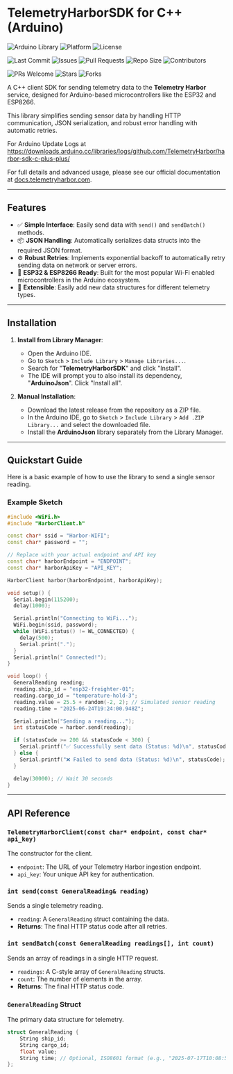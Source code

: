 
# TelemetryHarborSDK for C++ (Arduino)

<!-- Arduino -->
![Arduino Library](https://img.shields.io/badge/Arduino-Library-00979D.svg)
![Platform](https://img.shields.io/badge/platform-ESP32-orange.svg)
![License](https://img.shields.io/github/license/TelemetryHarbor/harbor-sdk-c-plus-plus.svg)

<!-- GitHub -->
![Last Commit](https://img.shields.io/github/last-commit/TelemetryHarbor/harbor-sdk-c-plus-plus.svg)
![Issues](https://img.shields.io/github/issues/TelemetryHarbor/harbor-sdk-c-plus-plus.svg)
![Pull Requests](https://img.shields.io/github/issues-pr/TelemetryHarbor/harbor-sdk-c-plus-plus.svg)
![Repo Size](https://img.shields.io/github/repo-size/TelemetryHarbor/harbor-sdk-c-plus-plus.svg)
![Contributors](https://img.shields.io/github/contributors/TelemetryHarbor/harbor-sdk-c-plus-plus.svg)

<!-- Fun / Community -->
![PRs Welcome](https://img.shields.io/badge/PRs-welcome-brightgreen.svg)
![Stars](https://img.shields.io/github/stars/TelemetryHarbor/harbor-sdk-c-plus-plus.svg?style=social)
![Forks](https://img.shields.io/github/forks/TelemetryHarbor/harbor-sdk-c-plus-plus.svg?style=social)


A C++ client SDK for sending telemetry data to the **Telemetry Harbor** service, designed for Arduino-based microcontrollers like the ESP32 and ESP8266.

This library simplifies sending sensor data by handling HTTP communication, JSON serialization, and robust error handling with automatic retries.

For Arduino Update Logs at https://downloads.arduino.cc/libraries/logs/github.com/TelemetryHarbor/harbor-sdk-c-plus-plus/

For full details and advanced usage, please see our official documentation at [docs.telemetryharbor.com](https://docs.telemetryharbor.com).

***

## Features

* ✅ **Simple Interface**: Easily send data with `send()` and `sendBatch()` methods.
* 📦 **JSON Handling**: Automatically serializes data structs into the required JSON format.
* ⚙️ **Robust Retries**: Implements exponential backoff to automatically retry sending data on network or server errors.
* 📡 **ESP32 & ESP8266 Ready**: Built for the most popular Wi-Fi enabled microcontrollers in the Arduino ecosystem.
* 🔌 **Extensible**: Easily add new data structures for different telemetry types.

***

## Installation

1.  **Install from Library Manager**:
    * Open the Arduino IDE.
    * Go to `Sketch` > `Include Library` > `Manage Libraries...`.
    * Search for "**TelemetryHarborSDK**" and click "Install".
    * The IDE will prompt you to also install its dependency, "**ArduinoJson**". Click "Install all".

2.  **Manual Installation**:
    * Download the latest release from the repository as a ZIP file.
    * In the Arduino IDE, go to `Sketch` > `Include Library` > `Add .ZIP Library...` and select the downloaded file.
    * Install the **ArduinoJson** library separately from the Library Manager.

***

## Quickstart Guide

Here is a basic example of how to use the library to send a single sensor reading.

### Example Sketch

```cpp
#include <WiFi.h>
#include "HarborClient.h"

const char* ssid = "Harbor-WIFI";
const char* password = "";

// Replace with your actual endpoint and API key
const char* harborEndpoint = "ENDPOINT";
const char* harborApiKey = "API_KEY";

HarborClient harbor(harborEndpoint, harborApiKey);

void setup() {
  Serial.begin(115200);
  delay(1000);

  Serial.println("Connecting to WiFi...");
  WiFi.begin(ssid, password);
  while (WiFi.status() != WL_CONNECTED) {
    delay(500);
    Serial.print(".");
  }
  Serial.println(" Connected!");
}

void loop() {
  GeneralReading reading;
  reading.ship_id = "esp32-freighter-01";
  reading.cargo_id = "temperature-hold-3";
  reading.value = 25.5 + random(-2, 2); // Simulated sensor reading
  reading.time = "2025-06-24T19:24:00.948Z";

  Serial.println("Sending a reading...");
  int statusCode = harbor.send(reading);

  if (statusCode >= 200 && statusCode < 300) {
    Serial.printf("✅ Successfully sent data (Status: %d)\n", statusCode);
  } else {
    Serial.printf("❌ Failed to send data (Status: %d)\n", statusCode);
  }

  delay(30000); // Wait 30 seconds
}
````

-----

## API Reference

### `TelemetryHarborClient(const char* endpoint, const char* api_key)`

The constructor for the client.

  * `endpoint`: The URL of your Telemetry Harbor ingestion endpoint.
  * `api_key`: Your unique API key for authentication.

### `int send(const GeneralReading& reading)`

Sends a single telemetry reading.

  * `reading`: A `GeneralReading` struct containing the data.
  * **Returns**: The final HTTP status code after all retries.

### `int sendBatch(const GeneralReading readings[], int count)`

Sends an array of readings in a single HTTP request.

  * `readings`: A C-style array of `GeneralReading` structs.
  * `count`: The number of elements in the array.
  * **Returns**: The final HTTP status code.

### `GeneralReading` Struct

The primary data structure for telemetry.

```cpp
struct GeneralReading {
    String ship_id;
    String cargo_id;
    float value;
    String time; // Optional, ISO8601 format (e.g., "2025-07-17T10:08:55Z")
};
```


